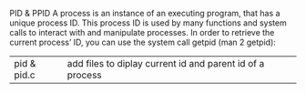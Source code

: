 PID & PPID
A process is an instance of an executing program, that has a unique process ID. This process ID is used by many functions and system calls to interact with and manipulate processes. In order to retrieve the current process’ ID, you can use the system call getpid (man 2 getpid):

<div>
<table>
<tr>
	<td> pid & pid.c </td>
	<td> add files to diplay current id and parent id of a process </td>
</tr>
</table>
</div>
